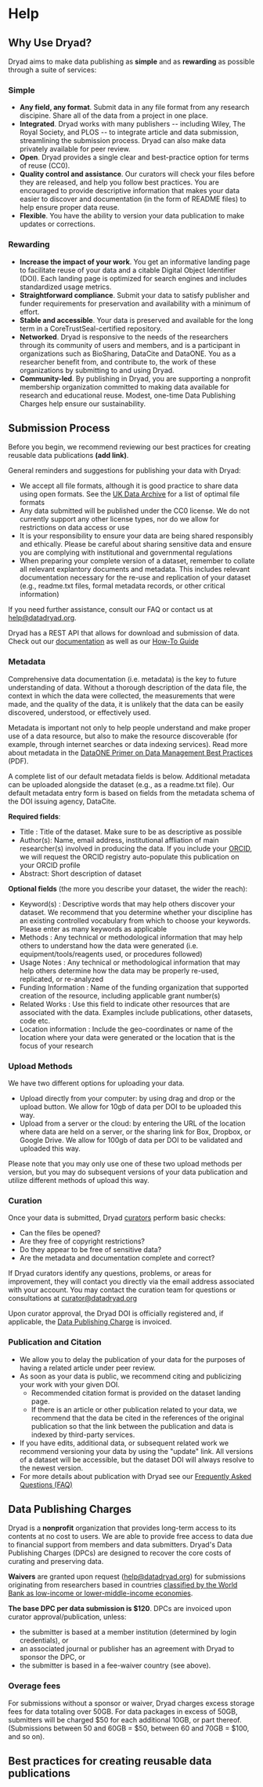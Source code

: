 <h1>Help</h1>

<h2>Why Use Dryad?<a name="why-use-dryad"></a></h2>

<p>Dryad aims to make data publishing as <strong>simple</strong> and as <strong>rewarding</strong> as possible through a suite of services:</p>

<h3 id="simple">Simple</h3>
<ul>
<li><strong>Any field, any format</strong>. Submit data in any file format from any research discipine. Share all of the data from a project in one place.</li>
<li><strong>Integrated</strong>. Dryad works with many publishers -- including Wiley, The Royal Society, and PLOS -- to integrate article and data submission, streamlining the submission process. Dryad can also make data privately available for peer review.</li>
<li><strong>Open</strong>. Dryad provides a single clear and best-practice option for terms of reuse (CC0).</li>
<li><strong>Quality control and assistance</strong>. Our curators will check your files before they are released, and help you follow best practices. You are encouraged to provide descriptive information that makes your data easier to discover and documentation (in the form of README files) to help ensure proper data reuse.</li>
<li><strong>Flexible</strong>. You have the ability to version your data publication to make updates or corrections.</li>
</ul>

<h3 id="rewarding">Rewarding</h3>
<ul>
<li><strong>Increase the impact of your work</strong>. You get an informative landing page to facilitate reuse of your data and a citable Digital Object Identifier (DOI). Each landing page is optimized for search engines and includes standardized usage metrics.</li>
<li><strong>Straightforward compliance</strong>. Submit your data to satisfy publisher and funder requirements for preservation and availability with a minimum of effort.</li>
<li><strong>Stable and accessible</strong>. Your data is preserved and available for the long term in a CoreTrustSeal-certified repository.</li>
<li><strong>Networked</strong>. Dryad is responsive to the needs of the researchers through its community of users and members, and is a participant in organizations such as BioSharing, DataCite and DataONE. You as a researcher benefit from, and contribute to, the work of these organizations by submitting to and using Dryad.</li>
<li><strong>Community-led</strong>. By publishing in Dryad, you are supporting a nonprofit membership organization committed to making data available for research and educational reuse. Modest, one-time Data Publishing Charges help ensure our sustainability.</li>
</ul>

<h2>Submission Process<a name="submission"></a></h2>

<p>Before you begin, we recommend reviewing our best practices for creating reusable data publications <strong>(add link)</strong>. </p>

<p>General reminders and suggestions for publishing your data with Dryad:</p>
<ul>
<li>We accept all file formats, although it is good practice to share data using open formats. See the <a href="http://www.data-archive.ac.uk/create-manage/format/formats-table">UK Data Archive</a> for a list of optimal file formats</li>
<li>Any data submitted will be published under the CC0 license. We do not currently support any other license types, nor do we allow for restrictions on data access or use</li>
<li>It is your responsibility to ensure your data are being shared responsibly and ethically. Please be careful about sharing sensitive data and ensure you are complying with institutional and governmental regulations</li>
<li>When preparing your complete version of a dataset, remember to collate all relevant explantory documents and metadata. This includes relevant documentation necessary for the re-use and replication of your dataset (e.g., readme.txt files, formal metadata records, or other critical information)</li>
</ul>

<p>If you need further assistance, consult our FAQ or contact us at <a href=mailto:help@datadryad.org>help@datadryad.org</a>.</p>

<p>Dryad has a REST API that allows for download and submission of data. Check out our <a href="https://dash.ucop.edu/api/docs/index.html">documentation</a> as well as our <a href="https://github.com/CDL-Dryad/dryad/blob/master/stash_api/basic_submission.md">How-To Guide</a></p>

<h3>Metadata<a name="metadata"></a></h3>

<p>Comprehensive data documentation (i.e. metadata) is the key to future understanding of data. Without a thorough description of the data file, the context in which the data were collected, the measurements that were made, and the quality of the data, it is unlikely that the data can be easily discovered, understood, or effectively used. </p>

<p>Metadata is important not only to help people understand and make proper use of a data resource, but also to make the resource discoverable (for example, through internet searches or data indexing services). Read more about metadata in the <a href="http://www.dataone.org/sites/all/documents/DataONE_BP_Primer_020212.pdf">DataONE Primer on Data Management Best Practices</a> (PDF).</p>

<p>A complete list of our default metadata fields is below. Additional metadata can be uploaded alongside the dataset (e.g., as a readme.txt file). Our default metadata entry form is based on fields from the metadata schema of the DOI issuing agency, DataCite.</p>

<p><strong>Required fields</strong>:</p>
<ul>
<li>Title : Title of the dataset. Make sure to be as descriptive as possible</li>
<li>Author(s): Name, email address, institutional affliation of main researcher(s) involved in producing the data. If you include your <a href="http://orcid.org">ORCID</a>, we will request the ORCID registry auto-populate this publication on your ORCID profile</li>
<li>Abstract: Short description of dataset</li>
</ul>
<p><strong>Optional fields</strong> (the more you describe your dataset, the wider the reach):</p>
<ul>
<li>Keyword(s) : Descriptive words that may help others discover your dataset. We recommend that you determine whether your discipline has an existing controlled vocabulary from which to choose your keywords. Please enter as many keywords as applicable</li>
<li>Methods : Any technical or methodological information that may help others to understand how the data were generated (i.e. equipment/tools/reagents used, or procedures followed)</li>
<li>Usage Notes : Any technical or methodological information that may help others determine how the data may be properly re-used, replicated, or re-analyzed</li>
<li>Funding Information : Name of the funding organization that supported creation of the resource, including applicable grant number(s)</li>
<li>Related Works : Use this field to indicate other resources that are associated with the data. Examples include publications, other datasets, code etc.</li>
<li>Location information : Include the geo-coordinates or name of the location where your data were generated or the location that is the focus of your research</li>
</ul>

<h3 id="upload-methods">Upload Methods</h3>
<p>We have two different options for uploading your data.</p>
<ul>
<li>Upload directly from your computer: by using drag and drop or the upload button. We allow for 10gb of data per DOI to be uploaded this way.</li>
<li>Upload from a server or the cloud: by entering the URL of the location where data are held on a server, or the sharing link for Box, Dropbox, or Google Drive. We allow for 100gb of data per DOI to be validated and uploaded this way.</li>
</ul>
<p>Please note that you may only use one of these two upload methods per version, but you may do subsequent versions of your data publication and utilize different methods of upload this way.</p>

<h3>Curation<a name="curation"></a></h3>
<p>Once your data is submitted, Dryad <a href="/stash/about#staff">curators</a> perform basic checks:</p>
<ul>
<li>Can the files be opened?</li>
<li>Are they free of copyright restrictions?</li>
<li>Do they appear to be free of sensitive data?</li>
<li>Are the metadata and documentation complete and correct?</li>
</ul>
<p>If Dryad curators identify any questions, problems, or areas for improvement, they will contact you directly via the email address associated with your account. You may contact the curation team for questions or consultations at <a href=mailto:curator@datadryad.org>curator@datadryad.org</a></p>
<p>Upon curator approval, the Dryad DOI is officially registered and, if applicable, the <a href="#fees">Data Publishing Charge</a> is invoiced.</p>

<h3>Publication and Citation<a name="citation"></a></h3>
<ul>
<li>We allow you to delay the publication of your data for the purposes of having a related article under peer review.</li>
<li>As soon as your data is public, we recommend citing and publicizing your work with your given DOI.
<ul>
<li>Recommended citation format is provided on the dataset landing page.</li>
<li>If there is an article or other publication related to your data, we recommend that the data be cited in the references of the original publication so that the link between the publication and data is indexed by third-party services.</li>
</ul></li>
<li>If you have edits, additional data, or subsequent related work we recommend versioning your data by using the &quot;update&quot; link. All versions of a dataset will be accessible, but the dataset DOI will always resolve to the newest version.</li>
<li>For more details about publication with Dryad see our <a href="/stash/faq/">Frequently Asked Questions (FAQ)</a></li>
</ul>


<h2>Data Publishing Charges<a name="fees"></a></h2>
<p>Dryad is a <strong>nonprofit</strong> organization that provides long-term access to its contents at no cost to users. We are able to provide free access to data due to financial support from members and data submitters. Dryad's Data Publishing Charges (DPCs) are designed to recover the core costs of curating and preserving data.</p>
<p><strong>Waivers</strong> are granted upon request (<a href=mailto:help@datadryad.org>help@datadryad.org</a>) for submissions originating from researchers based in countries <a href="http://data.worldbank.org/about/country-classifications/country-and-lending-groups">classified by the World Bank as low-income or lower-middle-income economies</a>.</p>
<p><strong>The base DPC per data submission is $120</strong>. DPCs are invoiced upon curator approval/publication, unless:</p>
<ul>
<li>the submitter is based at a member institution (determined by login credentials), or</li>
<li>an associated journal or publisher has an agreement with Dryad to sponsor the DPC, or</li>
<li>the submitter is based in a fee-waiver country (see above).</li>
</ul>
<h3 id="overage-fees">Overage fees</h3>
<p>For submissions without a sponsor or waiver, Dryad charges excess storage fees for data totaling over 50GB. For data packages in excess of 50GB, submitters will be charged $50 for each additional 10GB, or part thereof. (Submissions between 50 and 60GB = $50, between 60 and 70GB = $100, and so on).</p>


<h2>Best practices for creating reusable data publications<a name="best-practices"></a></h2>


